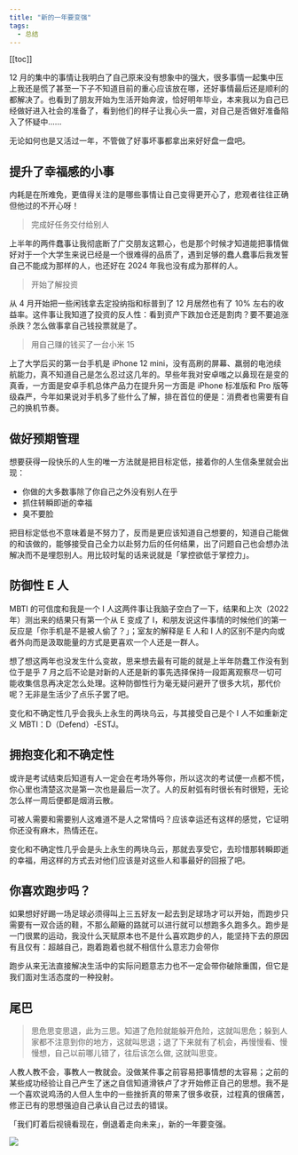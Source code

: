 ```yaml
---
title: "新的一年要变强"
tags:
  - 总结
---
```


[[toc]]

12 月的集中的事情让我明白了自己原来没有想象中的强大，很多事情一起集中压上我还是慌了甚至一下子不知道目前的重心应该放在哪，还好事情最后还是顺利的都解决了。也看到了朋友开始为生活开始奔波，恰好明年毕业，本来我以为自己已经做好进入社会的准备了，看到他们的样子让我心头一震，对自己是否做好准备陷入了怀疑中......

无论如何也是又活过一年，不管做了好事坏事都拿出来好好盘一盘吧。

## 提升了幸福感的小事

内耗是在所难免，更值得关注的是哪些事情让自己变得更开心了，悲观者往往正确但他过的不开心呀！

> 完成好任务交付给别人

上半年的两件蠢事让我彻底断了广交朋友这颗心，也是那个时候才知道能把事情做好对于一个大学生来说已经是一个很难得的品质了，遇到足够的蠢人蠢事后我发誓自己不能成为那样的人，也还好在 2024 年我也没有成为那样的人。

> 开始了解投资

从 4 月开始把一些闲钱拿去定投纳指和标普到了 12 月居然也有了 10% 左右的收益率。这件事让我知道了投资的反人性：看到资产下跌加仓还是割肉？要不要追涨杀跌？怎么做事拿自己钱投票就是了。

> 用自己赚的钱买了一台小米 15

上了大学后买的第一台手机是 iPhone 12 mini，没有高刷的屏幕、羸弱的电池续航能力，真不知道自己是怎么忍过这几年的。早些年我对安卓嗤之以鼻现在是变的真香，一方面是安卓手机总体产品力在提升另一方面是 iPhone 标准版和 Pro 版等级森严，今年如果说对手机多了些什么了解，排在首位的便是：消费者也需要有自己的换机节奏。

## 做好预期管理

想要获得一段快乐的人生的唯一方法就是把目标定低，接着你的人生信条里就会出现：

- 你做的大多数事除了你自己之外没有别人在乎
- 抓住转瞬即逝的幸福
- 臭不要脸

把目标定低也不意味着是不努力了，反而是更应该知道自己想要的，知道自己能做的和该做的，能够接受自己全力以赴努力后的任何结果，出了问题自己也会想办法解决而不是埋怨别人。用比较时髦的话来说就是「掌控欲低于掌控力」。

## 防御性 E 人

MBTI 的可信度和我是一个 I 人这两件事让我脑子空白了一下，结果和上次（2022 年）测出来的结果只有第一个从 E 变成了 I，和朋友说这件事情的时候他们的第一反应是「你手机是不是被人偷了？」；室友的解释是 E 人和 I 人的区别不是内向或者外向而是汲取能量的方式是更喜欢一个人还是一群人。

想了想这两年也没发生什么变故，思来想去最有可能的就是上半年防蠢工作没有到位于是乎 7 月之后不论是对新的人还是新的事先选择保持一段距离观察尽一切可能收集信息再决定怎么处理。这种防御性行为毫无疑问避开了很多大坑，那代价呢？无非是生活少了点乐子罢了吧。

变化和不确定性几乎会我头上永生的两块乌云，与其接受自己是个 I 人不如重新定义 MBTI：D（Defend）-ESTJ。

## 拥抱变化和不确定性

或许是考试结束后知道有人一定会在考场外等你，所以这次的考试便一点都不慌，你心里也清楚这次是第一次也是最后一次了。人的反射弧有时很长有时很短，无论怎么样一周后便都是烟消云散。

可被人需要和需要别人这难道不是人之常情吗？应该幸运还有这样的感觉，它证明你还没有麻木，热情还在。

变化和不确定性几乎会是头上永生的两块乌云，那就去享受它，去珍惜那转瞬即逝的幸福，用这样的方式去对他们应该是对这些人和事最好的回报了吧。

## 你喜欢跑步吗？

如果想好好踢一场足球必须得叫上三五好友一起去到足球场才可以开始，而跑步只需要有一双合适的鞋，不那么颠簸的路就可以进行就可以想跑多久跑多久。跑步是一门很累的运动，我没什么天赋原本也不是什么喜欢跑步的人，能坚持下去的原因有且仅有：超越自己，跑着跑着也就不相信什么意志力会带你

跑步从来无法直接解决生活中的实际问题意志力也不一定会带你破除重围，但它是我们面对生活态度的一种投射。

## 尾巴

> 思危思变思退，此为三思。知道了危险就能躲开危险，这就叫思危；躲到人家都不注意到你的地方，这就叫思退；退了下来就有了机会，再慢慢看、慢慢想，自己以前哪儿错了，往后该怎么做, 这就叫思变。

人教人教不会，事教人一教就会。没做某件事之前容易把事情想的太容易；之前的某些成功经验让自己产生了迷之自信知道滑铁卢了才开始修正自己的思想。我不是一个喜欢说鸡汤的人但人生中的一些挫折真的带来了很多收获，过程真的很痛苦，修正已有的思想强迫自己承认自己过去的错误。


「我们盯着后视镜看现在，倒退着走向未来」，新的一年要变强。

 ![](/img/post/zh/2025-01-01/1.jpeg?url)


